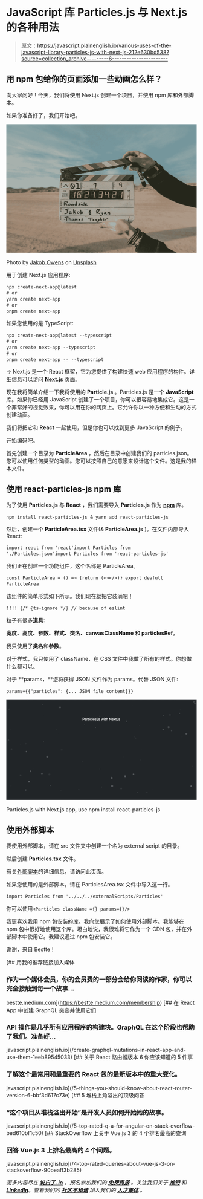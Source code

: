 # JavaScript 库 Particles.js 与 Next.js 的各种用法

> 原文：<https://javascript.plainenglish.io/various-uses-of-the-javascript-library-particles-js-with-next-js-212e630bd538?source=collection_archive---------6----------------------->

## 用 npm 包给你的页面添加一些动画怎么样？

向大家问好！今天，我们将使用 Next.js 创建一个项目，并使用 npm 库和外部脚本。

如果你准备好了，我们开始吧。

![](img/6632ad5c71cce306f42f567ea21d5828.png)

Photo by [Jakob Owens](https://unsplash.com/@jakobowens1?utm_source=medium&utm_medium=referral) on [Unsplash](https://unsplash.com?utm_source=medium&utm_medium=referral)

用于创建 Next.js 应用程序:

```
npx create-next-app@latest
# or
yarn create next-app
# or
pnpm create next-app
```

如果您使用的是 TypeScript:

```
npx create-next-app@latest --typescript
# or
yarn create next-app --typescript
# or
pnpm create next-app -- --typescript
```

→ Next.js 是一个 React 框架，它为您提供了构建快速 web 应用程序的构件。详细信息可以访问 [**Next.js**](https://nextjs.org/learn/foundations/about-nextjs/what-is-nextjs) 页面。

现在我将简单介绍一下我将使用的 **Particle.js** 。Particles.js 是一个 **JavaScript** 库。如果你已经用 JavaScript 创建了一个项目，你可以很容易地集成它。这是一个非常好的视觉效果，你可以用在你的网页上。它允许你以一种方便和生动的方式创建动画。

我们将把它和 **React** 一起使用，但是你也可以找到更多 JavaScript 的例子。

开始编码吧。

首先创建一个目录为 **ParticleArea** ，然后在目录中创建我们的 particles.json。您可以使用任何类型的动画。您可以按照自己的意愿来设计这个文件。这是我的样本文件。

## 使用 react-particles-js npm 库

为了使用 **Particles.js** 与 **React** ，我们需要导入 **Particles.js** 作为 [**npm**](https://www.npmjs.com/package/react-particles-js) 库。

```
npm install react-particles-js & yarn add react-particles-js
```

然后，创建一个 **ParticleArea.tsx** 文件(& **ParticleArea.js** )。在文件内部导入 React:

```
import react from 'react'import Particles from './Particles.json'import Particles from 'react-particles-js'
```

我们正在创建一个功能组件，这个名称是 ParticleArea。

```
const ParticleArea = () => {return (<></>)} export deafult ParticleArea
```

该组件的简单形式如下所示。我们现在就把它装满吧！

```
!!!! {/* @ts-ignore */} // because of eslint
```

粒子有很多**道具:**

**宽度、高度、参数、样式、类名、canvasClassName 和 particlesRef。**

我只使用了**类名**和**参数**。

对于样式，我只使用了 className，在 CSS 文件中我做了所有的样式。你想做什么都可以。

对于 **params，**您将获得 JSON 文件作为 params。代替 JSON 文件:

```
params={{"particles": {... JSON file content}}}
```

![](img/80c5455c51420bcd100bc8272c6f0683.png)

Particles.js with Next.js app, use npm install react-particles-js

## 使用外部脚本

要使用外部脚本，请在 src 文件夹中创建一个名为 external script 的目录。

然后创建 **Particles.tsx** 文件。

有关[外部脚本](https://nextjs.org/docs/basic-features/script)的详细信息，请访问此页面。

如果您使用的是外部脚本，请在 ParticlesArea.tsx 文件中导入这一行。

```
import Particles from '../../../externalScripts/Particles'
```

你可以使用`<Particles className ={} params={}/>`

我更喜欢我用 npm 包安装的库。我向您展示了如何使用外部脚本。我能够在 npm 包中很好地使用这个库。坦白地说，我很难将它作为一个 CDN 包，并在外部脚本中使用它。我建议通过 npm 包安装它。

谢谢，来自 Bestte！

[](https://bestte.medium.com/membership) [## 用我的推荐链接加入媒体

### 作为一个媒体会员，你的会员费的一部分会给你阅读的作家，你可以完全接触到每一个故事…

bestte.medium.com](https://bestte.medium.com/membership) [](/create-graphql-mutations-in-react-app-and-use-them-1eeb89545033) [## 在 React App 中创建 GraphQL 突变并使用它们

### API 操作是几乎所有应用程序的构建块。GraphQL 在这个阶段也帮助了我们。准备好…

javascript.plainenglish.io](/create-graphql-mutations-in-react-app-and-use-them-1eeb89545033) [](/5-things-you-should-know-about-react-router-version-6-bbf3d617c73e) [## 关于 React 路由器版本 6 你应该知道的 5 件事

### 了解这个最常用和最重要的 React 包的最新版本中的重大变化。

javascript.plainenglish.io](/5-things-you-should-know-about-react-router-version-6-bbf3d617c73e) [](/5-top-rated-q-a-for-angular-on-stack-overflow-bed610bf1c50) [## 5 堆栈上角溢出的顶级问答

### “这个项目从堆栈溢出开始”是开发人员如何开始她的故事。

javascript.plainenglish.io](/5-top-rated-q-a-for-angular-on-stack-overflow-bed610bf1c50) [](/4-top-rated-queries-about-vue-js-3-on-stackoverflow-90beaff3b285) [## StackOverflow 上关于 Vue.js 3 的 4 个排名最高的查询

### 回答 Vue.js 3 上排名最高的 4 个问题。

javascript.plainenglish.io](/4-top-rated-queries-about-vue-js-3-on-stackoverflow-90beaff3b285) 

*更多内容尽在* [***说白了. io***](https://plainenglish.io/) *。报名参加我们的* [***免费周报***](http://newsletter.plainenglish.io/) *。关注我们关于* [***推特***](https://twitter.com/inPlainEngHQ) *和*[***LinkedIn***](https://www.linkedin.com/company/inplainenglish/)*。查看我们的* [***社区不和谐***](https://discord.gg/GtDtUAvyhW) *加入我们的* [***人才集体***](https://inplainenglish.pallet.com/talent/welcome) *。*